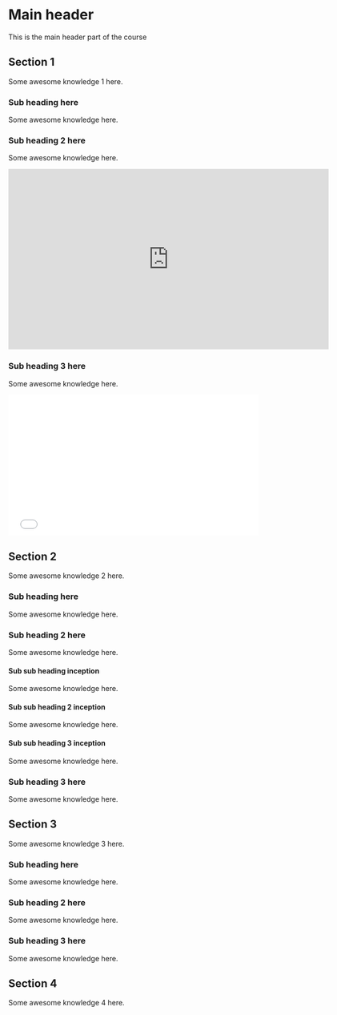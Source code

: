 # Main header

This is the main header part of the course

## Section 1

Some awesome knowledge 1 here.

### Sub heading here
Some awesome knowledge here.

### Sub heading 2 here
Some awesome knowledge here.

<iframe src="https://player.vimeo.com/video/11936324" width="640" height="360" frameborder="0" allow="autoplay; fullscreen" allowfullscreen></iframe>

### Sub heading 3 here
Some awesome knowledge here.

<iframe src="https//player.vimeo.com/video/80312270" width="500" height="281" frameborder="0" webkitallowfullscreen mozallowfullscreen allowfullscreen ></iframe>



## Section 2

Some awesome knowledge 2 here.

### Sub heading here
Some awesome knowledge here.

### Sub heading 2 here
Some awesome knowledge here.

#### Sub sub heading inception
Some awesome knowledge here.

#### Sub sub heading 2 inception
Some awesome knowledge here.

#### Sub sub heading 3 inception
Some awesome knowledge here.

### Sub heading 3 here
Some awesome knowledge here.

## Section 3

Some awesome knowledge 3 here.

### Sub heading here
Some awesome knowledge here.

### Sub heading 2 here
Some awesome knowledge here.

### Sub heading 3 here
Some awesome knowledge here.


## Section 4

Some awesome knowledge 4 here.
